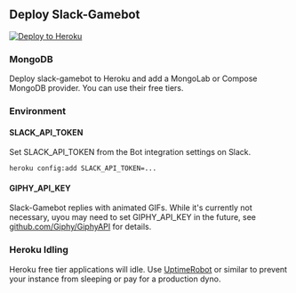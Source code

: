 ## Deploy Slack-Gamebot

[![Deploy to Heroku](https://www.herokucdn.com/deploy/button.png)](https://heroku.com/deploy)

### MongoDB

Deploy slack-gamebot to Heroku and add a MongoLab or Compose MongoDB provider. You can use their free tiers.

### Environment

#### SLACK_API_TOKEN

Set SLACK_API_TOKEN from the Bot integration settings on Slack.

```
heroku config:add SLACK_API_TOKEN=...
```

#### GIPHY_API_KEY

Slack-Gamebot replies with animated GIFs. While it's currently not necessary, uyou may need to set GIPHY_API_KEY in the future, see [github.com/Giphy/GiphyAPI](https://github.com/Giphy/GiphyAPI) for details.

### Heroku Idling

Heroku free tier applications will idle. Use [UptimeRobot](http://uptimerobot.com) or similar to prevent your instance from sleeping or pay for a production dyno.
